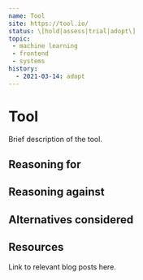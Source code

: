 ```yaml
---
name: Tool
site: https://tool.io/
status: \[hold|assess|trial|adopt\]
topic:
 - machine learning
 - frontend
 - systems
history:
  - 2021-03-14: adopt
---
```


# Tool
Brief description of the tool.

## Reasoning for

## Reasoning against

## Alternatives considered

## Resources
Link to relevant blog posts here.